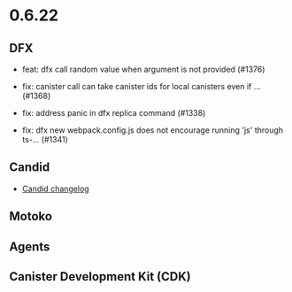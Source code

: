# 0.6.22 

## DFX

- feat: dfx call random value when argument is not provided (#1376)

- fix: canister call can take canister ids for local canisters even if … (#1368)
- fix: address panic in dfx replica command (#1338)
- fix: dfx new webpack.config.js does not encourage running 'js' through ts-… (#1341)

## Candid

- [Candid changelog](https://github.com/dfinity/candid/blob/master/Changelog.md)

## Motoko

## Agents

## Canister Development Kit (CDK)